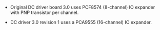- Original DC driver board 3.0 uses PCF8574 (8-channel) IO expander with PNP transistor per channel.

- DC driver 3.0 revision 1 uses a PCA9555 (16-channel) IO expander.
